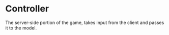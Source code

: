# Controller
The server-side portion of the game, takes input from the client and passes it to the model.
